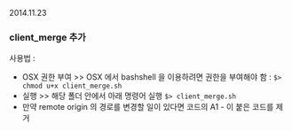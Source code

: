 2014.11.23

### client_merge 추가
사용법 :
- OSX 권한 부여 >> OSX 에서 bashshell 을 이용하려면 권한을 부여해야 함 : 
`$> chmod u+x client_merge.sh`
- 실행 >> 해당 폴더 안에서 아래 명령어 실행
`$> client_merge.sh`
- 만약 remote origin 의 경로를 변경할 일이 있다면 코드의 A1 - 이 붙은 코드를 제거

